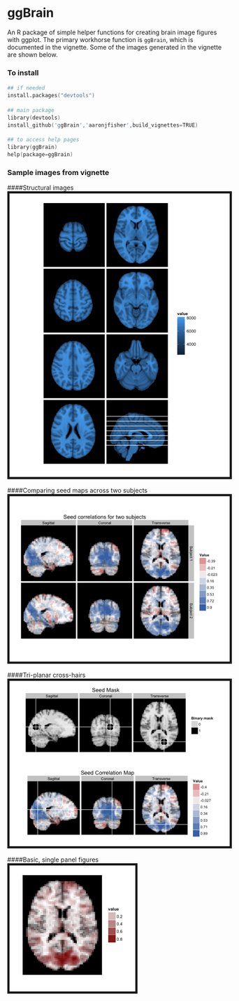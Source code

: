 ggBrain
=======

An R package of simple helper functions for creating brain image figures with ggplot. The primary workhorse function is `ggBrain`, which is documented in the vignette. Some of the images generated in the vignette are shown below.


### To install
```S
## if needed
install.packages("devtools")

## main package
library(devtools)
install_github('ggBrain','aaronjfisher',build_vignettes=TRUE)

## to access help pages
library(ggBrain)
help(package=ggBrain)
``` 


### Sample images from vignette

####Structural images
<img src="vignettes/figure/line-key-str.png" border="5" />

####Comparing seed maps across two subjects
<img src="vignettes/figure/2brain_compare.png" border="5" />

####Tri-planar cross-hairs
<img src="vignettes/figure/tri-panel2.png" border="5" />

####Basic, single panel figures
<img src="vignettes/figure/single-plots-abs-val.png" border="5" />




<br/><br/>